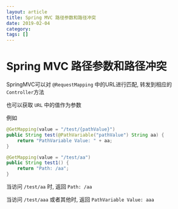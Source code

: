```yaml
---
layout: article  
title: Spring MVC 路径参数和路径冲突  
date: 2019-02-04  
category:  
tags: []  
---
```


# Spring MVC 路径参数和路径冲突

SpringMVC可以对 `@RequestMapping` 中的URL进行匹配, 转发到相应的`Controller`方法

也可以获取 `URL` 中的值作为参数

例如

```java
@GetMapping(value = "/test/{pathValue}")
public String test(@PathVariable("pathValue") String aa) {
    return "PathVariable Value: " + aa;
}

@GetMapping(value = "/test/aa")
public String test1() {
    return "Path: /aa";
}
```

当访问 `/test/aa` 时, 返回 `Path: /aa`

当访问 `/test/aaa` 或者其他时, 返回 `PathVariable Value: aaa`

